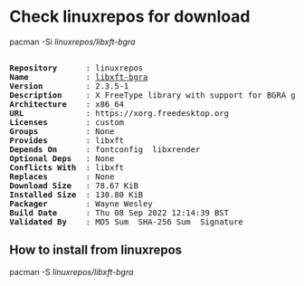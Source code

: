 # Check linuxrepos for download

pacman -Si *linuxrepos/libxft-bgra*

<div class="highlight"><pre class="highlight"><text>
<b>Repository</b>      : linuxrepos
<b>Name</b>            : <a href="../../x86_64/libxft-bgra-2.3.5-1-x86_64.pkg.tar.zst">libxft-bgra</a>
<b>Version</b>         : 2.3.5-1
<b>Description</b>     : X FreeType library with support for BGRA glyphs and scaling.
<b>Architecture</b>    : x86_64
<b>URL</b>             : https://xorg.freedesktop.org
<b>Licenses</b>        : custom
<b>Groups</b>          : None
<b>Provides</b>        : libxft
<b>Depends On</b>      : fontconfig  libxrender
<b>Optional Deps</b>   : None
<b>Conflicts With</b>  : libxft
<b>Replaces</b>        : None
<b>Download Size</b>   : 78.67 KiB
<b>Installed Size</b>  : 130.80 KiB
<b>Packager</b>        : Wayne Wesley <wayne6324@gmail.com>
<b>Build Date</b>      : Thu 08 Sep 2022 12:14:39 BST
<b>Validated By</b>    : MD5 Sum  SHA-256 Sum  Signature
</text></pre></div>

## How to install from linuxrepos

pacman -S *linuxrepos/libxft-bgra*
